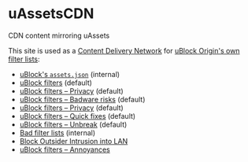 # uAssetsCDN

CDN content mirroring uAssets

This site is used as a [Content Delivery Network](https://en.wikipedia.org/wiki/Content_delivery_network) for [uBlock Origin's own filter lists](https://github.com/uBlockOrigin/uAssets/tree/master/filters):

*   [uBlock's `assets.json`](./ublock/assets.json) (internal)
*   [uBlock filters](./filters/filters.min.txt) (default)
*   [uBlock filters – Privacy](./filters/privacy.min.txt) (default)
*   [uBlock filters – Badware risks](./filters/badware.txt) (default)
*   [uBlock filters – Privacy](./filters/annoyances.txt) (default)
*   [uBlock filters – Quick fixes](./filters/quick-fixes.txt) (default)
*   [uBlock filters – Unbreak](./filters/unbreak.txt) (default)
*   [Bad filter lists](./filters/badlists.txt) (internal)
*   [Block Outsider Intrusion into LAN](./filters/lan-block.txt)
*   [uBlock filters – Annoyances](./filters/annoyances.txt)
